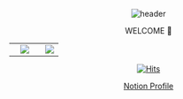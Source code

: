 
<div align=center>
  
![header](https://capsule-render.vercel.app/api?type=cylinder&color=auto&animation=fadeIn&text=UNI's%20GITHUB&fontAlignY=50)

</div>

<p align='center'> WELCOME 👋 </p>
  <div align=center> 
<table id="stats" style="margin: auto;"><tr><td valign="center" align="center" width="64%";>
  <img src="https://github-readme-stats.vercel.app/api?username=yunhee1&show_icons=true&theme=radical"></td>
  
  <td valign="center" align="center" width="36%" >
  <img src="https://github-readme-stats.vercel.app/api/top-langs/?username=yunhee1&layout=compact"></td>
  
  </tr>
</table>  </div>
<div align=center> 
  
  [![Hits](https://hits.seeyoufarm.com/api/count/incr/badge.svg?url=https%3A%2F%2Fgithub.com%2Fyunhee1%2Fhit-counter&count_bg=%23F92455&title_bg=%23555555&icon=googlefit.svg&icon_color=%23F52854&title=hits&edge_flat=false)](https://hits.seeyoufarm.com) 
  
  </div>
  <div align=center> 
  
  [Notion Profile]([https://www.notion.so/Hwang-UNI-94a43a7f302c4a418f5dbb9706d2ad5e](https://uni95.notion.site/Yunhee-Hwang-AI-PO-23f4dc5d4c0c80ac82b7f8136133e543?source=copy_link)) 
  
  </div>
<!--
**yunhee1/yunhee1** is a ✨ _special_ ✨ repository because its `README.md` (this file) appears on your GitHub profile.

Here are some ideas to get you started:

- 🔭 I’m currently working on ...
- 🌱 I’m currently learning ...
- 👯 I’m looking to collaborate on ...
- 🤔 I’m looking for help with ...
- 💬 Ask me about ...
- 📫 How to reach me: ...
- 😄 Pronouns: ...
- ⚡ Fun fact: ...
-->
